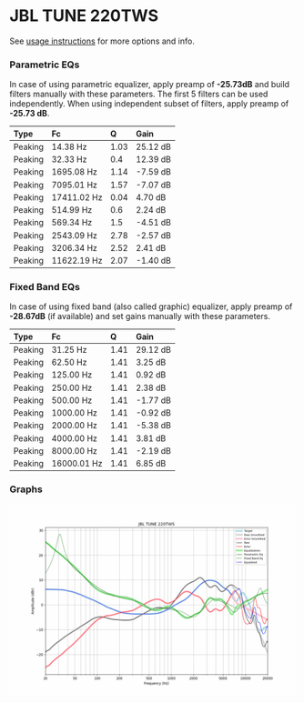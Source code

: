 # JBL TUNE 220TWS
See [usage instructions](https://github.com/jaakkopasanen/AutoEq#usage) for more options and info.

### Parametric EQs
In case of using parametric equalizer, apply preamp of **-25.73dB** and build filters manually
with these parameters. The first 5 filters can be used independently.
When using independent subset of filters, apply preamp of **-25.73 dB**.

| Type    | Fc          |    Q | Gain     |
|:--------|:------------|:-----|:---------|
| Peaking | 14.38 Hz    | 1.03 | 25.12 dB |
| Peaking | 32.33 Hz    | 0.4  | 12.39 dB |
| Peaking | 1695.08 Hz  | 1.14 | -7.59 dB |
| Peaking | 7095.01 Hz  | 1.57 | -7.07 dB |
| Peaking | 17411.02 Hz | 0.04 | 4.70 dB  |
| Peaking | 514.99 Hz   | 0.6  | 2.24 dB  |
| Peaking | 569.34 Hz   | 1.5  | -4.51 dB |
| Peaking | 2543.09 Hz  | 2.78 | -2.57 dB |
| Peaking | 3206.34 Hz  | 2.52 | 2.41 dB  |
| Peaking | 11622.19 Hz | 2.07 | -1.40 dB |

### Fixed Band EQs
In case of using fixed band (also called graphic) equalizer, apply preamp of **-28.67dB**
(if available) and set gains manually with these parameters.

| Type    | Fc          |    Q | Gain     |
|:--------|:------------|:-----|:---------|
| Peaking | 31.25 Hz    | 1.41 | 29.12 dB |
| Peaking | 62.50 Hz    | 1.41 | 3.25 dB  |
| Peaking | 125.00 Hz   | 1.41 | 0.92 dB  |
| Peaking | 250.00 Hz   | 1.41 | 2.38 dB  |
| Peaking | 500.00 Hz   | 1.41 | -1.77 dB |
| Peaking | 1000.00 Hz  | 1.41 | -0.92 dB |
| Peaking | 2000.00 Hz  | 1.41 | -5.38 dB |
| Peaking | 4000.00 Hz  | 1.41 | 3.81 dB  |
| Peaking | 8000.00 Hz  | 1.41 | -2.19 dB |
| Peaking | 16000.01 Hz | 1.41 | 6.85 dB  |

### Graphs
![](./JBL%20TUNE%20220TWS.png)